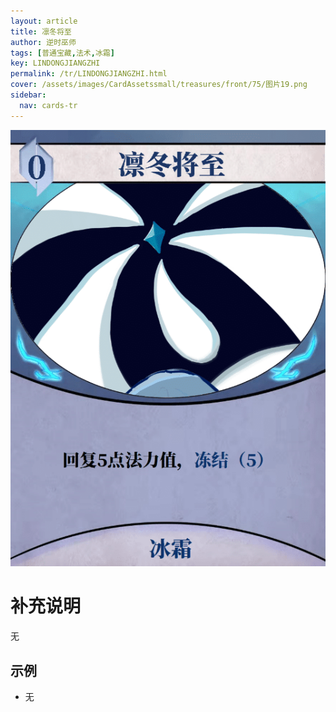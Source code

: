 ```yaml
---
layout: article
title: 凛冬将至
author: 逆时巫师
tags: [普通宝藏,法术,冰霜]
key: LINDONGJIANGZHI
permalink: /tr/LINDONGJIANGZHI.html
cover: /assets/images/CardAssetssmall/treasures/front/75/图片19.png
sidebar:
  nav: cards-tr
---
```

![](/assets/images/CardAssets/treasures/front/75/图片19.png)

# 补充说明
无


## 示例
* 无